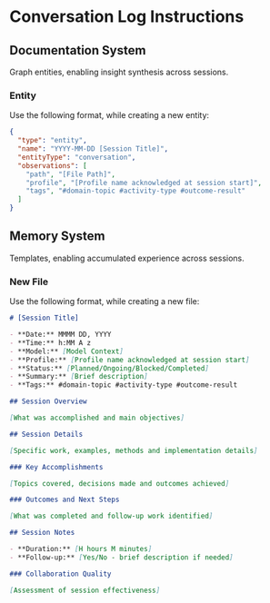 # Conversation Log Instructions

## Documentation System

Graph entities, enabling insight synthesis across sessions.

### Entity

Use the following format, while creating a new entity:

```json
{
  "type": "entity",
  "name": "YYYY-MM-DD [Session Title]",
  "entityType": "conversation",
  "observations": [
    "path", "[File Path]",
    "profile", "[Profile name acknowledged at session start]",
    "tags", "#domain-topic #activity-type #outcome-result"
  ]
}
```

## Memory System

Templates, enabling accumulated experience across sessions.

### New File

Use the following format, while creating a new file:

```markdown
# [Session Title]

- **Date:** MMMM DD, YYYY
- **Time:** h:MM A z
- **Model:** [Model Context]
- **Profile:** [Profile name acknowledged at session start]
- **Status:** [Planned/Ongoing/Blocked/Completed]
- **Summary:** [Brief description]
- **Tags:** #domain-topic #activity-type #outcome-result

## Session Overview

[What was accomplished and main objectives]

## Session Details

[Specific work, examples, methods and implementation details]

### Key Accomplishments

[Topics covered, decisions made and outcomes achieved]

### Outcomes and Next Steps

[What was completed and follow-up work identified]

## Session Notes

- **Duration:** [H hours M minutes]
- **Follow-up:** [Yes/No - brief description if needed]

### Collaboration Quality

[Assessment of session effectiveness]
```
